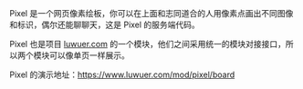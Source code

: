 Pixel 是一个网页像素绘板，你可以在上面和志同道合的人用像素点画出不同图像和标识，偶尔还能聊聊天，这是 Pixel 的服务端代码。

Pixel 也是项目 [luwuer.com](https://www.luwuer.com) 的一个模块，他们之间采用统一的模块对接接口，所以两个模块可以像单页一样展示。

Pixel 的演示地址：https://www.luwuer.com/mod/pixel/board